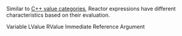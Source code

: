 Similar to [C++ value categories](https://en.cppreference.com/w/cpp/language/value_category), Reactor expressions have different characteristics based on their evaluation.

Variable
LValue<T>
RValue<T>
Immediate<T>
Reference<T>
Argument<T>